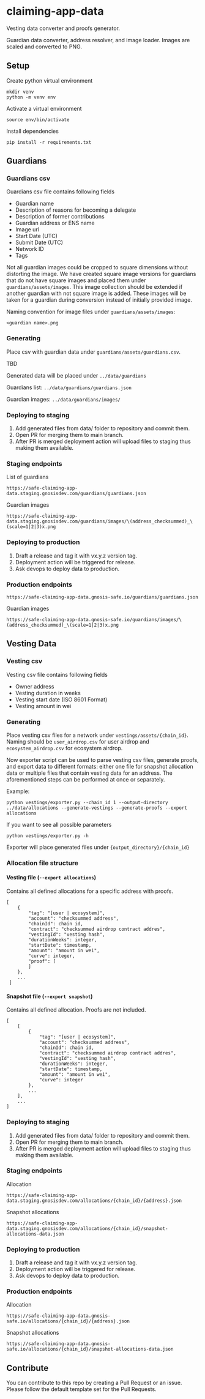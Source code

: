# claiming-app-data
Vesting data converter and proofs generator.

Guardian data converter, address resolver, and image loader. Images are scaled and converted to PNG.

## Setup
Create python virtual environment
```
mkdir venv
python -m venv env
```
Activate a virtual environment
```
source env/bin/activate
```
Install dependencies
```
pip install -r requirements.txt
```

## Guardians

### Guardians csv
Guardians csv file contains following fields

 - Guardian name 
 - Description of reasons for becoming a delegate
 - Description of former contributions
 - Guardian address or ENS name
 - Image url
 - Start Date (UTC)
 - Submit Date (UTC)
 - Network ID
 - Tags

Not all guardian images could be cropped to square dimensions without distorting the image. We have created square image versions for guardians that do not have square images and placed them under
`guardians/assets/images`. This image collection should be extended if another guardian with not square image is added. These images will be taken for a guardian during conversion instead of initially provided image.

Naming convention for image files under `guardians/assets/images`:
```
<guardian name>.png
```

### Generating
Place csv with guardian data under `guardians/assets/guardians.csv`.

TBD


Generated data will be placed under `../data/guardians`

Guardians list: `../data/guardians/guardians.json`

Guardian images: `../data/guardians/images/`

### Deploying to staging

1. Add generated files from data/ folder to repository and commit them.
2. Open PR for merging them to main branch.
3. After PR is merged deployment action will upload files to staging thus making them available.

### Staging endpoints

List of guardians
```
https://safe-claiming-app-data.staging.gnosisdev.com/guardians/guardians.json
```
Guardian images
```
https://safe-claiming-app-data.staging.gnosisdev.com/guardians/images/\(address_checksummed)_\(scale=1|2|3)x.png
```

### Deploying to production

1. Draft a release and tag it with vx.y.z version tag. 
2. Deployment action will be triggered for release.
3. Ask devops to deploy data to production.

### Production endpoints
```
https://safe-claiming-app-data.gnosis-safe.io/guardians/guardians.json
```
Guardian images
```
https://safe-claiming-app-data.gnosis-safe.io/guardians/images/\(address_checksummed)_\(scale=1|2|3)x.png
```


## Vesting Data

### Vesting csv
Vesting csv file contains following fields

 - Owner address
 - Vesting duration in weeks
 - Vesting start date (ISO 8601 Format)
 - Vesting amount in wei


### Generating

Place vesting csv files for a network under `vestings/assets/{chain_id}`. 
Naming should be `user_airdrop.csv` for user airdrop and `ecosystem_airdrop.csv` for ecosystem airdrop.

Now exporter script can be used to parse vesting csv files, generate proofs, and export data to different formats: either one file for snapshot allocation data or multiple files that contain vesting data for an address. The aforementioned steps can be performed at once or separately.

Example:
```
python vestings/exporter.py --chain_id 1 --output-directory ../data/allocations --generate-vestings --generate-proofs --export allocations
```

If you want to see all possible parameters 
```
python vestings/exporter.py -h
```

Exporter will place generated files under `{output_directory}/{chain_id}`

### Allocation file structure

#### Vesting file (`--export allocations`)
Contains all defined allocations for a specific address with proofs.
```
[
    {
        "tag": "[user | ecosystem]",
        "account": "checksummed address",
        "chainId": chain id,
        "contract": "checksummed airdrop contract addres",
        "vestingId": "vesting hash",
        "durationWeeks": integer,
        "startDate": timestamp,
        "amount": "amount in wei",
        "curve": integer,
        "proof": [
        ]
    },
    ...
 ]
```

#### Snapshot file (`--export snapshot`)
Contains all defined allocation. Proofs are not included.
```
[
    [
        {
            "tag": "[user | ecosystem]",
            "account": "checksummed address",
            "chainId": chain id,
            "contract": "checksummed airdrop contract addres",
            "vestingId": "vesting hash",
            "durationWeeks": integer,
            "startDate": timestamp,
            "amount": "amount in wei",
            "curve": integer 
        },
        ...
    ],
    ...
]
```

### Deploying to staging

1. Add generated files from data/ folder to repository and commit them.
2. Open PR for merging them to main branch.
3. After PR is merged deployment action will upload files to staging thus making them available.

### Staging endpoints

Allocation
```
https://safe-claiming-app-data.staging.gnosisdev.com/allocations/{chain_id}/{address}.json
```
Snapshot allocations
```
https://safe-claiming-app-data.staging.gnosisdev.com/allocations/{chain_id}/snapshot-allocations-data.json
```

### Deploying to production

1. Draft a release and tag it with vx.y.z version tag. 
2. Deployment action will be triggered for release.
3. Ask devops to deploy data to production.

### Production endpoints

Allocation
```
https://safe-claiming-app-data.gnosis-safe.io/allocations/{chain_id}/{address}.json
```
Snapshot allocations
```
https://safe-claiming-app-data.gnosis-safe.io/allocations/{chain_id}/snapshot-allocations-data.json
```


## Contribute
You can contribute to this repo by creating a Pull Request or an issue. Please follow the default template set for the Pull Requests.
